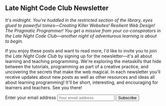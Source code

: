 ## Late Night Code Club Newsletter

_It's midnight. You're huddled in the restricted section of the library, eyes glued to powerful tomes—Creating Killer Websites! Resilient Web Design! The Pragmatic Programmer! You get a missive from your co-conspirators in the Late Night Code Club—another night of adventurous learning is about to begin._

If you enjoy these posts and want to read more, I'd like to invite you to join the _Late Night Code Club_ by signing up for the newsletter—it's all about learning and teaching programming. We're exploring the metaskills that hide between the tutorials, programming as part of a creative practice, and uncovering the secrets that make the web magical. In each newsletter you'll receive updates about new posts as well as other resources and ideas all about learning programming! It'll be short, interesting, and encouraging for learners and teachers. See you there!

<form action="https://tinyletter.com/latenightcodeclub" method="post" target="popupwindow" onsubmit="window.open('https://tinyletter.com/latenightcodeclub', 'popupwindow', 'scrollbars=yes,width=800,height=600');return true">
  <label class="sr-only" for="tlemail">Enter your email address</label>
  <input class="text-box" type="text" name="email" id="tlemail" placeholder="Your email address"/>
  <input type="hidden" value="1" name="embed"/>
  <input type="submit" class="dim dib ph4 pv2 main bg-transparent ba b--main br-pill verdana pointer" value="Subscribe" />
</form>
